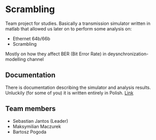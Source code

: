 # Scrambling
Team project for studies. Basically a transmission simulator written in matlab that allowed us later on to perform some analysis on:
  * Ethernet 64b/66b
  * Scrambling
  
  Mostly on how they affect BER (Bit Error Rate) in deysnchronization-modelling channel
  
## Documentation
There is documentation describing the simulator and analysis results. Unluckily (for some of you) it is written entirely in Polish. [Link](https://github.com/grupa-projektowa-scrambling/scrambling/blob/master/docs/PL_doc.pdf)

## Team members
 * Sebastian Jantos (Leader)
 * Maksymilian Maczurek
 * Bartosz Pogoda
